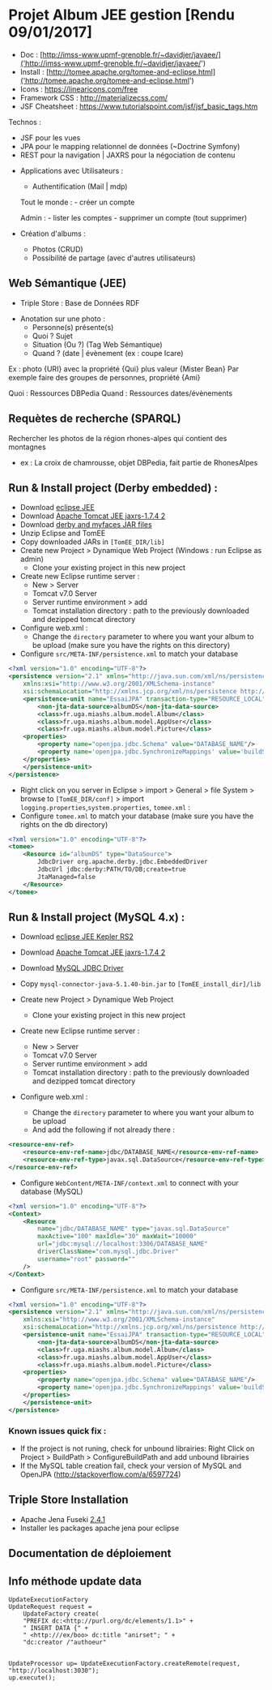 # Projet Album JEE gestion [Rendu 09/01/2017]

- Doc : [http://imss-www.upmf-grenoble.fr/~davidjer/javaee/]('http://imss-www.upmf-grenoble.fr/~davidjer/javaee/')
- Install : [http://tomee.apache.org/tomee-and-eclipse.html]('http://tomee.apache.org/tomee-and-eclipse.html')
- Icons : https://linearicons.com/free
- Framework CSS : http://materializecss.com/
- JSF Cheatsheet : https://www.tutorialspoint.com/jsf/jsf_basic_tags.htm

Technos : 
* JSF pour les vues
* JPA pour le mapping relationnel de données (~Doctrine Symfony) 
* REST pour la navigation | JAXRS pour la négociation de contenu


- Applications avec Utilisateurs : 
	- Authentification (Mail | mdp)
	
	Tout le monde : 
		- créer un compte
		
	Admin :
		- lister les comptes
		- supprimer un compte (tout supprimer) 

- Création d'albums : 
	- Photos (CRUD)
	- Possibilité de partage (avec d'autres utilisateurs)

## Web Sémantique (JEE)

* Triple Store : Base de Données RDF 

- Anotation sur une photo : 
	- Personne(s) présente(s)
	- Quoi ? Sujet
	- Situation (Ou ?) (Tag Web Sémantique)
	- Quand ? (date | évènement (ex : coupe Icare)

Ex : photo {URI} avec la propriété {Qui} plus valeur {Mister Bean}
Par exemple faire des groupes de personnes, propriété {Ami}

Quoi :  Ressources DBPedia 
Quand : Ressources dates/évènements 

## Requètes de recherche (SPARQL) 

Rechercher les photos de la région rhones-alpes qui contient des montagnes 
- ex : La croix de chamrousse, objet DBPedia, fait partie de RhonesAlpes 

## Run & Install project (Derby embedded) : 
* Download [eclipse JEE](http://www.eclipse.org/downloads/packages/) 
* Download [Apache Tomcat JEE jaxrs-1.7.4 2](https://tomee.apache.org/download/archives.html)
* Download [derby and myfaces JAR files](http://imss-www.upmf-grenoble.fr/~davidjer/javaee/)
* Unzip Eclipse and TomEE
* Copy downloaded JARs in `[TomEE_DIR/lib]`
* Create new Project > Dynamique Web Project (Windows : run Eclipse as admin)
	* Clone your existing project in this new project
* Create new Eclipse runtime server : 
	* New > Server
	* Tomcat v7.0 Server
	* Server runtime environment > add
	* Tomcat installation directory : path to the previously downloaded and dezipped tomcat directory	
* Configure web.xml :
	* Change the `directory` parameter to where you want your album to be upload (make sure you have the rights on this directory)
* Configure `src/META-INF/persistence.xml` to match your database
```xml
<?xml version="1.0" encoding="UTF-8"?>
<persistence version="2.1" xmlns="http://java.sun.com/xml/ns/persistence" 
	xmlns:xsi="http://www.w3.org/2001/XMLSchema-instance" 
	xsi:schemaLocation="http://xmlns.jcp.org/xml/ns/persistence http://xmlns.jcp.org/xml/ns/persistence/persistence_2_1.xsd">
	<persistence-unit name="EssaiJPA" transaction-type="RESOURCE_LOCAL">
		<non-jta-data-source>albumDS</non-jta-data-source>
		<class>fr.uga.miashs.album.model.Album</class>
		<class>fr.uga.miashs.album.model.AppUser</class>
		<class>fr.uga.miashs.album.model.Picture</class>
	<properties>
		<property name="openjpa.jdbc.Schema" value="DATABASE_NAME"/>
		<property name='openjpa.jdbc.SynchronizeMappings' value='buildSchema(ForeignKeys=true)' />
	</properties>
	</persistence-unit>
</persistence>
```

* Right click on you server in Eclipse > import > General > file System > browse to `[TomEE_DIR/conf]` > import `logging.properties`,`system.properties`, `tomee.xml` :
* Configure `tomee.xml` to match your database (make sure you have the rights on the db directory)
```xml
<?xml version="1.0" encoding="UTF-8"?>
<tomee>
	<Resource id="albumDS" type="DataSource">
		JdbcDriver org.apache.derby.jdbc.EmbeddedDriver
		JdbcUrl jdbc:derby:PATH/TO/DB;create=true
		JtaManaged=false
	</Resource>
</tomee>
```

## Run & Install project (MySQL 4.x) : 

* Download [eclipse JEE Kepler RS2](http://www.eclipse.org/downloads/packages/eclipse-ide-java-ee-developers/keplerr) 
* Download [Apache Tomcat JEE jaxrs-1.7.4 2](https://tomee.apache.org/downloads.html)
* Download [MySQL JDBC Driver](https://dev.mysql.com/downloads/connector/j/)
* Copy `mysql-connector-java-5.1.40-bin.jar` to `[TomEE_install_dir]/lib`
* Create new Project > Dynamique Web Project
	* Clone your existing project in this new project
* Create new Eclipse runtime server : 
	* New > Server
	* Tomcat v7.0 Server
	* Server runtime environment > add
	* Tomcat installation directory : path to the previously downloaded and dezipped tomcat directory

* Configure web.xml :
	* Change the `directory` parameter to where you want your album to be upload
	* And add the following if not already there :
```xml 
<resource-env-ref>
    <resource-env-ref-name>jdbc/DATABASE_NAME</resource-env-ref-name>
    <resource-env-ref-type>javax.sql.DataSource</resource-env-ref-type>
</resource-env-ref>
``` 

* Configure `WebContent/META-INF/context.xml` to connect with your database (MySQL)
```xml
<?xml version="1.0" encoding="UTF-8"?>
<Context>
    <Resource
        name="jdbc/DATABASE_NAME" type="javax.sql.DataSource"
        maxActive="100" maxIdle="30" maxWait="10000" 
        url="jdbc:mysql://localhost:3306/DATABASE_NAME"
        driverClassName="com.mysql.jdbc.Driver"
        username="root" password=""
    />
</Context>
```

* Configure `src/META-INF/persistence.xml` to match your database
```xml
<?xml version="1.0" encoding="UTF-8"?>
<persistence version="2.1" xmlns="http://java.sun.com/xml/ns/persistence" 
	xmlns:xsi="http://www.w3.org/2001/XMLSchema-instance" 
	xsi:schemaLocation="http://xmlns.jcp.org/xml/ns/persistence http://xmlns.jcp.org/xml/ns/persistence/persistence_2_1.xsd">
	<persistence-unit name="EssaiJPA" transaction-type="RESOURCE_LOCAL">
		<non-jta-data-source>albumDS</non-jta-data-source>
		<class>fr.uga.miashs.album.model.Album</class>
		<class>fr.uga.miashs.album.model.AppUser</class>
		<class>fr.uga.miashs.album.model.Picture</class>
	<properties>
		<property name="openjpa.jdbc.Schema" value="DATABASE_NAME"/>
		<property name='openjpa.jdbc.SynchronizeMappings' value='buildSchema(ForeignKeys=true)' />
	</properties>
	</persistence-unit>
</persistence>
```
### Known issues quick fix :	
* If the project is not runing, check for unbound librairies: Right Click on Project > BuildPath > ConfigureBuildPath and add unbound librairies
* If the MySQL table creation fail, check your version of MySQL and OpenJPA (http://stackoverflow.com/a/6597724)


## Triple Store Installation 

* Apache Jena Fuseki [2.4.1](https://jena.apache.org/download/) 
* Installer les packages apache jena pour eclipse 

## Documentation de déploiement 

## Info méthode update data 

```
UpdateExecutionFactory
UpdateRequest request = 
	UpdateFactory create(
	"PREFIX dc:<http://purl.org/dc/elements/1.1>" +
	" INSERT DATA {" + 
	" <http:///ex/boo> dc:title "anirset"; " + 
	"dc:creator /"authoeur" 


UpdateProcessor up= UpdateExecutionFactory.createRemote(request, "http://localhost:3030");
up.execute();
```
